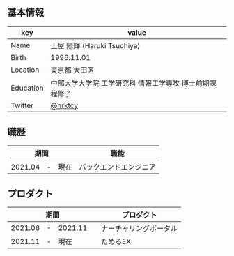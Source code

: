 ## 基本情報
|  key  |  value  |
| ---- | ---- |
|  Name  |  土屋 陽輝 (Haruki Tsuchiya)  |
|  Birth  |  1996.11.01  |
|  Location  |  東京都 大田区  |
|  Education  |  中部大学大学院 工学研究科 情報工学専攻 博士前期課程修了 |
|  Twitter  |  [@hrktcy](https://twitter.com/hrktcy)  |

## 職歴
|  期間  |  職能  |
| ---- | ---- |
|  2021.04　-　現在  |  バックエンドエンジニア  |

## プロダクト
|  期間  |  プロダクト  |
| ---- | ---- |
|  2021.06　-　2021.11　 |  ナーチャリングポータル  |
|  2021.11　-　現在　 |  ためるEX  |
